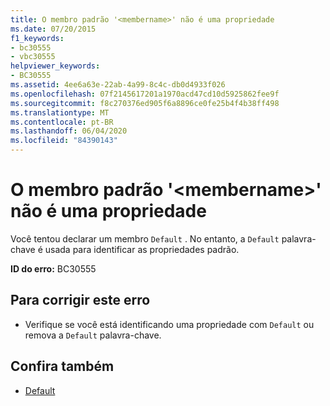 ```yaml
---
title: O membro padrão '<membername>' não é uma propriedade
ms.date: 07/20/2015
f1_keywords:
- bc30555
- vbc30555
helpviewer_keywords:
- BC30555
ms.assetid: 4ee6a63e-22ab-4a99-8c4c-db0d4933f026
ms.openlocfilehash: 07f2145617201a1970acd47cd10d5925862fee9f
ms.sourcegitcommit: f8c270376ed905f6a8896ce0fe25b4f4b38ff498
ms.translationtype: MT
ms.contentlocale: pt-BR
ms.lasthandoff: 06/04/2020
ms.locfileid: "84390143"
---
```

# <a name="default-member-membername-is-not-a-property"></a>O membro padrão '\<membername>' não é uma propriedade
Você tentou declarar um membro `Default` . No entanto, a `Default` palavra-chave é usada para identificar as propriedades padrão.  
  
 **ID do erro:** BC30555  
  
## <a name="to-correct-this-error"></a>Para corrigir este erro  
  
- Verifique se você está identificando uma propriedade com `Default` ou remova a `Default` palavra-chave.  
  
## <a name="see-also"></a>Confira também

- [Default](../language-reference/modifiers/default.md)
